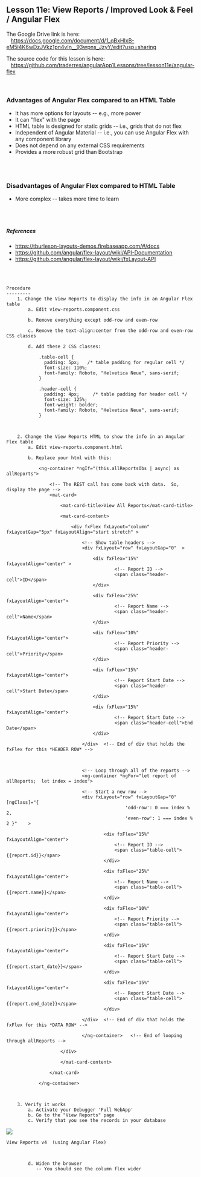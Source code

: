 Lesson 11e:  View Reports / Improved Look & Feel / Angular Flex
---------------------------------------------------------------
The Google Drive link is here:<br>
&nbsp;&nbsp;&nbsp;https://docs.google.com/document/d/1_qBxHIxB-eM5l4K6wDzJVkz1pn4vIn__93wpns_JzyY/edit?usp=sharing
      

The source code for this lesson is here:<br>
&nbsp;&nbsp;&nbsp;https://github.com/traderres/angularApp1Lessons/tree/lesson11e/angular-flex
<br>
<br>
<br>

  
  
<h3>Advantages of Angular Flex compared to an HTML Table</h3>

- It has more options for layouts -- e.g., more power
- It can "flex" with the page
- HTML table is designed for static grids -- i.e., grids that do not flex
- Independent of Angular Material -- i.e., you can use Angular Flex with any component library
- Does not depend on any external CSS requirements
- Provides a more robust grid than Bootstrap

  
<br>
<br>
<h3>Disadvantages of Angular Flex compared to HTML Table</h3>

- More complex -- takes more time to learn

  
<br>
<br>  
  
  


<h5>References</h5>

- https://tburleson-layouts-demos.firebaseapp.com/#/docs
- https://github.com/angular/flex-layout/wiki/API-Documentation
- https://github.com/angular/flex-layout/wiki/fxLayout-API

<br>
<br>  
  
  


```
Procedure
---------
    1. Change the View Reports to display the info in an Angular Flex table
        a. Edit view-reports.component.css

        b. Remove everything except odd-row and even-row

        c. Remove the text-align:center from the odd-row and even-row CSS classes

        d. Add these 2 CSS classes:
            
            .table-cell {
              padding: 5px;   /* table padding for regular cell */
              font-size: 110%;
              font-family: Roboto, "Helvetica Neue", sans-serif;
            }
            
            .header-cell {
              padding: 4px; 	/* table padding for header cell */
              font-size: 125%;
              font-weight: bolder;
              font-family: Roboto, "Helvetica Neue", sans-serif;
            }



    2. Change the View Reports HTML to show the info in an Angular Flex table
        a. Edit view-reports.component.html

        b. Replace your html with this:
            
            <ng-container *ngIf="(this.allReportsObs | async) as allReports">
            
                <!-- The REST call has come back with data.  So, display the page -->
                <mat-card>
            
                    <mat-card-title>View All Reports</mat-card-title>
            
                    <mat-card-content>
            
                        <div fxFlex fxLayout="column" fxLayoutGap="5px" fxLayoutAlign="start stretch" >
            
                            <!-- Show table headers -->
                            <div fxLayout="row" fxLayoutGap="0"  >
            
                                <div fxFlex="15%" fxLayoutAlign="center" >
                                        <!-- Report ID -->
                                        <span class="header-cell">ID</span>
                                </div>
            
                                <div fxFlex="25%" fxLayoutAlign="center">
                                        <!-- Report Name -->
                                        <span class="header-cell">Name</span>
                                </div>
            
                                <div fxFlex="10%" fxLayoutAlign="center">
                                        <!-- Report Priority -->
                                        <span class="header-cell">Priority</span>
                                </div>
            
                                <div fxFlex="15%" fxLayoutAlign="center">
                                        <!-- Report Start Date -->
                                        <span class="header-cell">Start Date</span>
                                </div>
            
                                <div fxFlex="15%" fxLayoutAlign="center">
                                        <!-- Report Start Date -->
                                        <span class="header-cell">End Date</span>
                                </div>
            
                            </div>	<!-- End of div that holds the fxFlex for this *HEADER ROW* -->
            
            
            
                            <!-- Loop through all of the reports -->
                            <ng-container *ngFor="let report of allReports;  let index = index">
            
                            <!-- Start a new row -->
                            <div fxLayout="row" fxLayoutGap="0"    [ngClass]="{
                                            'odd-row': 0 === index % 2,
                                            'even-row': 1 === index % 2 }"    >
            
                                    <div fxFlex="15%"  fxLayoutAlign="center">
                                        <!-- Report ID -->
                                        <span class="table-cell">{{report.id}}</span>
                                    </div>
            
                                    <div fxFlex="25%" fxLayoutAlign="center">
                                        <!-- Report Name -->
                                        <span class="table-cell">{{report.name}}</span>
                                    </div>
            
                                    <div fxFlex="10%" fxLayoutAlign="center">
                                        <!-- Report Priority -->
                                        <span class="table-cell">{{report.priority}}</span>
                                    </div>
            
                                    <div fxFlex="15%" fxLayoutAlign="center">
                                        <!-- Report Start Date -->
                                        <span class="table-cell">{{report.start_date}}</span>
                                    </div>
            
                                    <div fxFlex="15%" fxLayoutAlign="center">
                                        <!-- Report Start Date -->
                                        <span class="table-cell">{{report.end_date}}</span>
                                    </div>
            
                            </div>	<!-- End of div that holds the fxFlex for this *DATA ROW* -->
            
                            </ng-container>   <!-- End of looping through allReports -->
            
                    </div>
            
                    </mat-card-content>
            
                </mat-card>
            
            </ng-container>
            


    3. Verify it works
        a. Activate your Debugger 'Full WebApp'
        b. Go to the "View Reports" page
        c. Verify that you see the records in your database
```
![](https://lh6.googleusercontent.com/yg9ivrSkuWz_5QKpxmJs7cwiOIGjopPeDKXLx-FtNvow-G6f_9-pEu-Wih7OWXePym3VlLi12SL2gZbH_iVUV8QoYk9Wgcz72pKunF7cOOhq1FYqi9MkDErKX8yUzL1hHwIO9LM3)
```
View Reports v4  (using Angular Flex)



        d. Widen the browser
           -- You should see the column flex wider



```
